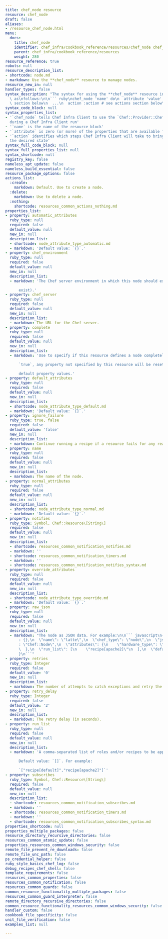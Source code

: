 ```yaml
---
title: chef_node resource
resource: chef_node
draft: false
aliases:
- /resource_chef_node.html
menu:
  docs:
    title: chef_node
    identifier: chef_infra/cookbook_reference/resources/chef_node chef_node
    parent: chef_infra/cookbook_reference/resources
    weight: 280
resource_reference: true
robots: null
resource_description_list:
- shortcode: node.md
- markdown: Use the **chef_node** resource to manage nodes.
resource_new_in: null
handler_types: false
syntax_description: "The syntax for using the **chef_node** resource in a recipe is\
  \ as\nfollows:\n\n``` ruby\nchef_node 'name' do\n  attribute 'value' # see properties\
  \ section below\n  ...\n  action :action # see actions section below\nend\n```"
syntax_code_block: null
syntax_properties_list:
- '`chef_node` tells Chef Infra Client to use the `Chef::Provider::ChefNode` provider
  during a Chef Infra Client run'
- '`name` is the name of the resource block'
- '`attribute` is zero (or more) of the properties that are available for this resource'
- '`action` identifies which steps Chef Infra Client will take to bring the node into
  the desired state'
syntax_full_code_block: null
syntax_full_properties_list: null
syntax_shortcode: null
registry_key: false
nameless_apt_update: false
nameless_build_essential: false
resource_package_options: false
actions_list:
  :create:
    markdown: Default. Use to create a node.
  :delete:
    markdown: Use to delete a node.
  :nothing:
    shortcode: resources_common_actions_nothing.md
properties_list:
- property: automatic_attributes
  ruby_type: null
  required: false
  default_value: null
  new_in: null
  description_list:
  - shortcode: node_attribute_type_automatic.md
  - markdown: 'Default value: `{}`.'
- property: chef_environment
  ruby_type: null
  required: false
  default_value: null
  new_in: null
  description_list:
  - markdown: 'The Chef server environment in which this node should exist (or does

      exist).'
- property: chef_server
  ruby_type: null
  required: false
  default_value: null
  new_in: null
  description_list:
  - markdown: The URL for the Chef server.
- property: complete
  ruby_type: null
  required: false
  default_value: null
  new_in: null
  description_list:
  - markdown: 'Use to specify if this resource defines a node completely. When

      `true`, any property not specified by this resource will be reset to

      default property values.'
- property: default_attributes
  ruby_type: null
  required: false
  default_value: null
  new_in: null
  description_list:
  - shortcode: node_attribute_type_default.md
  - markdown: 'Default value: `{}`.'
- property: ignore_failure
  ruby_type: true, false
  required: false
  default_value: 'false'
  new_in: null
  description_list:
  - markdown: Continue running a recipe if a resource fails for any reason.
- property: name
  ruby_type: null
  required: false
  default_value: null
  new_in: null
  description_list:
  - markdown: The name of the node.
- property: normal_attributes
  ruby_type: null
  required: false
  default_value: null
  new_in: null
  description_list:
  - shortcode: node_attribute_type_normal.md
  - markdown: 'Default value: `{}`.'
- property: notifies
  ruby_type: Symbol, Chef::Resource\[String\]
  required: false
  default_value: null
  new_in: null
  description_list:
  - shortcode: resources_common_notification_notifies.md
  - markdown: ''
  - shortcode: resources_common_notification_timers.md
  - markdown: ''
  - shortcode: resources_common_notification_notifies_syntax.md
- property: override_attributes
  ruby_type: null
  required: false
  default_value: null
  new_in: null
  description_list:
  - shortcode: node_attribute_type_override.md
  - markdown: 'Default value: `{}`.'
- property: raw_json
  ruby_type: null
  required: false
  default_value: null
  new_in: null
  description_list:
  - markdown: "The node as JSON data. For example:\n\n``` javascript\n{\n  \"overrides\"\
      : {},\n  \"name\": \"latte\",\n  \"chef_type\": \"node\",\n  \"json_class\"\
      : \"Chef::Node\",\n  \"attributes\": {\n    \"hardware_type\": \"laptop\"\n\
      \  },\n  \"run_list\": [\n    \"recipe[apache2]\"\n  ],\n  \"defaults\": {}\n\
      }\n```"
- property: retries
  ruby_type: Integer
  required: false
  default_value: '0'
  new_in: null
  description_list:
  - markdown: The number of attempts to catch exceptions and retry the resource.
- property: retry_delay
  ruby_type: Integer
  required: false
  default_value: '2'
  new_in: null
  description_list:
  - markdown: The retry delay (in seconds).
- property: run_list
  ruby_type: null
  required: false
  default_value: null
  new_in: null
  description_list:
  - markdown: 'A comma-separated list of roles and/or recipes to be applied.

      Default value: `[]`. For example:

      `["recipe[default]","recipe[apache2]"]`'
- property: subscribes
  ruby_type: Symbol, Chef::Resource\[String\]
  required: false
  default_value: null
  new_in: null
  description_list:
  - shortcode: resources_common_notification_subscribes.md
  - markdown: ''
  - shortcode: resources_common_notification_timers.md
  - markdown: ''
  - shortcode: resources_common_notification_subscribes_syntax.md
properties_shortcode: null
properties_multiple_packages: false
resource_directory_recursive_directories: false
resources_common_atomic_update: false
properties_resources_common_windows_security: false
remote_file_prevent_re_downloads: false
remote_file_unc_path: false
ps_credential_helper: false
ruby_style_basics_chef_log: false
debug_recipes_chef_shell: false
template_requirements: false
resources_common_properties: false
resources_common_notification: false
resources_common_guards: false
common_resource_functionality_multiple_packages: false
resources_common_guard_interpreter: false
remote_directory_recursive_directories: false
common_resource_functionality_resources_common_windows_security: false
handler_custom: false
cookbook_file_specificity: false
unit_file_verification: false
examples_list: null

---
```

